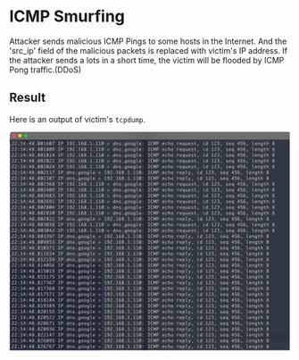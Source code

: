 # ICMP Smurfing
Attacker sends malicious ICMP Pings to some hosts in the Internet. And the 'src_ip' 
field of the malicious packets is replaced with victim's IP address. If the attacker 
sends a lots in a short time, the victim will be flooded by ICMP Pong traffic.(DDoS)

## Result
Here is an output of victim's `tcpdump`.

![result](https://raw.githubusercontent.com/CrackedPoly/security-practices/main/icmp_smurfing/result.png)
